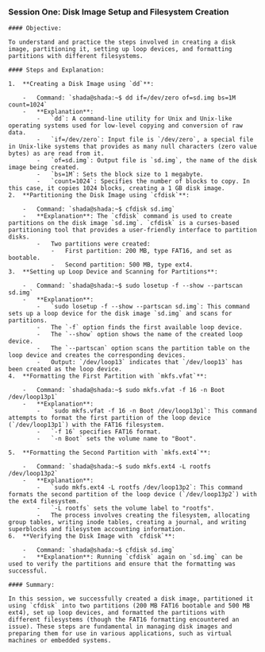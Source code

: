 ### Session One: Disk Image Setup and Filesystem Creation

    #### Objective:
    
    To understand and practice the steps involved in creating a disk image, partitioning it, setting up loop devices, and formatting partitions with different filesystems.
    
    #### Steps and Explanation:
    
    1.  **Creating a Disk Image using `dd`**:
        
        -   Command: `shada@shada:~$ dd if=/dev/zero of=sd.img bs=1M count=1024`
        -   **Explanation**:
            -   `dd`: A command-line utility for Unix and Unix-like operating systems used for low-level copying and conversion of raw data.
            -   `if=/dev/zero`: Input file is `/dev/zero`, a special file in Unix-like systems that provides as many null characters (zero value bytes) as are read from it.
            -   `of=sd.img`: Output file is `sd.img`, the name of the disk image being created.
            -   `bs=1M`: Sets the block size to 1 megabyte.
            -   `count=1024`: Specifies the number of blocks to copy. In this case, it copies 1024 blocks, creating a 1 GB disk image.
    2.  **Partitioning the Disk Image using `cfdisk`**:
        
        -   Command: `shada@shada:~$ cfdisk sd.img`
        -   **Explanation**: The `cfdisk` command is used to create partitions on the disk image `sd.img`. `cfdisk` is a curses-based partitioning tool that provides a user-friendly interface to partition disks.
            -   Two partitions were created:
                -   First partition: 200 MB, type FAT16, and set as bootable.
                -   Second partition: 500 MB, type ext4.
    3.  **Setting up Loop Device and Scanning for Partitions**:
        
        -   Command: `shada@shada:~$ sudo losetup -f --show --partscan sd.img`
        -   **Explanation**:
            -   `sudo losetup -f --show --partscan sd.img`: This command sets up a loop device for the disk image `sd.img` and scans for partitions.
            -   The `-f` option finds the first available loop device.
            -   The `--show` option shows the name of the created loop device.
            -   The `--partscan` option scans the partition table on the loop device and creates the corresponding devices.
            -   Output: `/dev/loop13` indicates that `/dev/loop13` has been created as the loop device.
    4.  **Formatting the First Partition with `mkfs.vfat`**:
        
        -   Command: `shada@shada:~$ sudo mkfs.vfat -f 16 -n Boot /dev/loop13p1`
        -   **Explanation**:
            -   `sudo mkfs.vfat -f 16 -n Boot /dev/loop13p1`: This command attempts to format the first partition of the loop device (`/dev/loop13p1`) with the FAT16 filesystem.
            -   `-f 16` specifies FAT16 format.
            -   `-n Boot` sets the volume name to "Boot".
           
    5.  **Formatting the Second Partition with `mkfs.ext4`**:
        
        -   Command: `shada@shada:~$ sudo mkfs.ext4 -L rootfs /dev/loop13p2`
        -   **Explanation**:
            -   `sudo mkfs.ext4 -L rootfs /dev/loop13p2`: This command formats the second partition of the loop device (`/dev/loop13p2`) with the ext4 filesystem.
            -   `-L rootfs` sets the volume label to "rootfs".
            -   The process involves creating the filesystem, allocating group tables, writing inode tables, creating a journal, and writing superblocks and filesystem accounting information.
    6.  **Verifying the Disk Image with `cfdisk`**:
        
        -   Command: `shada@shada:~$ cfdisk sd.img`
        -   **Explanation**: Running `cfdisk` again on `sd.img` can be used to verify the partitions and ensure that the formatting was successful.
    
    #### Summary:
    
    In this session, we successfully created a disk image, partitioned it using `cfdisk` into two partitions (200 MB FAT16 bootable and 500 MB ext4), set up loop devices, and formatted the partitions with different filesystems (though the FAT16 formatting encountered an issue). These steps are fundamental in managing disk images and preparing them for use in various applications, such as virtual machines or embedded systems.
